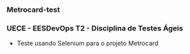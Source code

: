 ### Metrocard-test
### UECE - EESDevOps T2 - Disciplina de Testes Ágeis
- Teste usando Selenium para o projeto Metrocard
